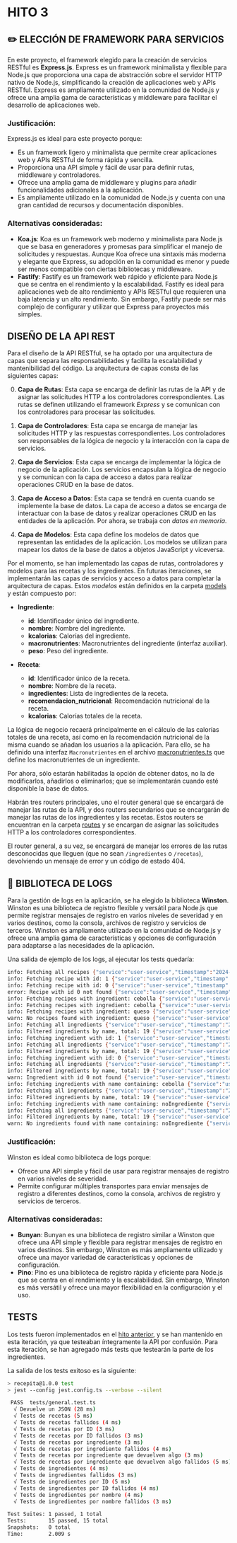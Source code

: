 # HITO 3

## ✏️ ELECCIÓN DE FRAMEWORK PARA SERVICIOS

En este proyecto, el framework elegido para la creación de servicios RESTful es **Express.js**. Express es un framework minimalista y flexible para Node.js que proporciona una capa de abstracción sobre el servidor HTTP nativo de Node.js, simplificando la creación de aplicaciones web y APIs RESTful. Express es ampliamente utilizado en la comunidad de Node.js y ofrece una amplia gama de características y middleware para facilitar el desarrollo de aplicaciones web.

### Justificación:

Express.js es ideal para este proyecto porque:

- Es un framework ligero y minimalista que permite crear aplicaciones web y APIs RESTful de forma rápida y sencilla.
- Proporciona una API simple y fácil de usar para definir rutas, middleware y controladores.
- Ofrece una amplia gama de middleware y plugins para añadir funcionalidades adicionales a la aplicación.
- Es ampliamente utilizado en la comunidad de Node.js y cuenta con una gran cantidad de recursos y documentación disponibles.

### Alternativas consideradas:

- **Koa.js**: Koa es un framework web moderno y minimalista para Node.js que se basa en generadores y promesas para simplificar el manejo de solicitudes y respuestas. Aunque Koa ofrece una sintaxis más moderna y elegante que Express, su adopción en la comunidad es menor y puede ser menos compatible con ciertas bibliotecas y middleware.
- **Fastify**: Fastify es un framework web rápido y eficiente para Node.js que se centra en el rendimiento y la escalabilidad. Fastify es ideal para aplicaciones web de alto rendimiento y APIs RESTful que requieren una baja latencia y un alto rendimiento. Sin embargo, Fastify puede ser más complejo de configurar y utilizar que Express para proyectos más simples.

## DISEÑO DE LA API REST

Para el diseño de la API RESTful, se ha optado por una arquitectura de capas que separa las responsabilidades y facilita la escalabilidad y mantenibilidad del código. La arquitectura de capas consta de las siguientes capas:

0. **Capa de Rutas**: Esta capa se encarga de definir las rutas de la API y de asignar las solicitudes HTTP a los controladores correspondientes. Las rutas se definen utilizando el framework _Express_ y se comunican con los controladores para procesar las solicitudes.

1. **Capa de Controladores**: Esta capa se encarga de manejar las solicitudes HTTP y las respuestas correspondientes. Los controladores son responsables de la lógica de negocio y la interacción con la capa de servicios.

2. **Capa de Servicios**: Esta capa se encarga de implementar la lógica de negocio de la aplicación. Los servicios encapsulan la lógica de negocio y se comunican con la capa de acceso a datos para realizar operaciones CRUD en la base de datos.

3. **Capa de Acceso a Datos**: Esta capa se tendrá en cuenta cuando se implemente la base de datos. La capa de acceso a datos se encarga de interactuar con la base de datos y realizar operaciones CRUD en las entidades de la aplicación. Por ahora, se trabaja con _datos en memoria_.

4. **Capa de Modelos**: Esta capa define los modelos de datos que representan las entidades de la aplicación. Los modelos se utilizan para mapear los datos de la base de datos a objetos JavaScript y viceversa.

Por el momento, se han implementado las capas de rutas, controladores y modelos para las recetas y los ingredientes. En futuras iteraciones, se implementarán las capas de servicios y acceso a datos para completar la arquitectura de capas. Estos _modelos_ están definidos en la carpeta [models](../../src/models) y están compuesto por:

- **Ingrediente**:

  - **id**: Identificador único del ingrediente.
  - **nombre**: Nombre del ingrediente.
  - **kcalorias**: Calorías del ingrediente.
  - **macronutrientes**: Macronutrientes del ingrediente (interfaz auxiliar).
  - **peso**: Peso del ingrediente.

- **Receta**:
  - **id**: Identificador único de la receta.
  - **nombre**: Nombre de la receta.
  - **ingredientes**: Lista de ingredientes de la receta.
  - **recomendacion_nutricional**: Recomendación nutricional de la receta.
  - **kcalorias**: Calorías totales de la receta.

La lógica de negocio recaerá principalmente en el cálculo de las calorías totales de una receta, así como en la recomendación nutricional de la misma cuando se añadan los usuarios a la aplicación. Para ello, se ha definido una interfaz `Macronutrientes` en el archivo [macronutrientes.ts](../../src/models/macronutrientes.ts) que define los macronutrientes de un ingrediente.

Por ahora, sólo estarán habilitadas la opción de obtener datos, no la de modificarlos, añadirlos o eliminarlos; que se implementarán cuando esté disponible la base de datos.

Habrán tres routers principales, uno el router general que se encargará de manejar las rutas de la API, y dos routers secundarios que se encargarán de manejar las rutas de los ingredientes y las recetas. Estos routers se encuentran en la carpeta [routes](../../src/routes) y se encargan de asignar las solicitudes HTTP a los controladores correspondientes.

El router general, a su vez, se encargará de manejar los errores de las rutas desconocidas que lleguen (que no sean `/ingredientes` o `/recetas`), devolviendo un mensaje de error y un código de estado 404.

## 🧪 BIBLIOTECA DE LOGS

Para la gestión de logs en la aplicación, se ha elegido la biblioteca **Winston**. Winston es una biblioteca de registro flexible y versátil para Node.js que permite registrar mensajes de registro en varios niveles de severidad y en varios destinos, como la consola, archivos de registro y servicios de terceros. Winston es ampliamente utilizado en la comunidad de Node.js y ofrece una amplia gama de características y opciones de configuración para adaptarse a las necesidades de la aplicación.

Una salida de ejemplo de los logs, al ejecutar los tests quedaría:

```bash
info: Fetching all recipes {"service":"user-service","timestamp":"2024-11-28 23:39:08"}
info: Fetching recipe with id: 1 {"service":"user-service","timestamp":"2024-11-28 23:39:09"}
info: Fetching recipe with id: 0 {"service":"user-service","timestamp":"2024-11-28 23:39:09"}
error: Recipe with id 0 not found {"service":"user-service","timestamp":"2024-11-28 23:39:09"}
info: Fetching recipes with ingredient: cebolla {"service":"user-service","timestamp":"2024-11-28 23:39:09"}
info: Fetching recipes with ingredient: cebolla {"service":"user-service","timestamp":"2024-11-28 23:39:09"}
info: Fetching recipes with ingredient: queso {"service":"user-service","timestamp":"2024-11-28 23:39:09"}
warn: No recipes found with ingredient: queso {"service":"user-service","timestamp":"2024-11-28 23:39:09"}
info: Fetching all ingredients {"service":"user-service","timestamp":"2024-11-28 23:39:09"}
info: Filtered ingredients by name, total: 19 {"service":"user-service","timestamp":"2024-11-28 23:39:09"}
info: Fetching ingredient with id: 1 {"service":"user-service","timestamp":"2024-11-28 23:39:09"}
info: Fetching all ingredients {"service":"user-service","timestamp":"2024-11-28 23:39:09"}
info: Filtered ingredients by name, total: 19 {"service":"user-service","timestamp":"2024-11-28 23:39:09"}
info: Fetching ingredient with id: 0 {"service":"user-service","timestamp":"2024-11-28 23:39:09"}
info: Fetching all ingredients {"service":"user-service","timestamp":"2024-11-28 23:39:09"}
info: Filtered ingredients by name, total: 19 {"service":"user-service","timestamp":"2024-11-28 23:39:09"}
warn: Ingredient with id 0 not found {"service":"user-service","timestamp":"2024-11-28 23:39:09"}
info: Fetching ingredients with name containing: cebolla {"service":"user-service","timestamp":"2024-11-28 23:39:09"}
info: Fetching all ingredients {"service":"user-service","timestamp":"2024-11-28 23:39:09"}
info: Filtered ingredients by name, total: 19 {"service":"user-service","timestamp":"2024-11-28 23:39:09"}
info: Fetching ingredients with name containing: noIngrediente {"service":"user-service","timestamp":"2024-11-28 23:39:09"}
info: Fetching all ingredients {"service":"user-service","timestamp":"2024-11-28 23:39:09"}
info: Filtered ingredients by name, total: 19 {"service":"user-service","timestamp":"2024-11-28 23:39:09"}
warn: No ingredients found with name containing: noIngrediente {"service":"user-service","timestamp":"2024-11-28 23:39:09"}

```

### Justificación:

Winston es ideal como biblioteca de logs porque:

- Ofrece una API simple y fácil de usar para registrar mensajes de registro en varios niveles de severidad.
- Permite configurar múltiples transportes para enviar mensajes de registro a diferentes destinos, como la consola, archivos de registro y servicios de terceros.

### Alternativas consideradas:

- **Bunyan**: Bunyan es una biblioteca de registro similar a Winston que ofrece una API simple y flexible para registrar mensajes de registro en varios destinos. Sin embargo, Winston es más ampliamente utilizado y ofrece una mayor variedad de características y opciones de configuración.
- **Pino**: Pino es una biblioteca de registro rápida y eficiente para Node.js que se centra en el rendimiento y la escalabilidad. Sin embargo, Winston es más versátil y ofrece una mayor flexibilidad en la configuración y el uso.

## TESTS

Los tests fueron implementados en el [hito anterior](../hito2/hito2.md), y se han mantenido en esta iteración, ya que testeaban íntegramente la API por confusión. Para esta iteración, se han agregado más tests que testearán la parte de los ingredientes.

La salida de los tests exitoso es la siguiente:

```bash
> recepita@1.0.0 test
> jest --config jest.config.ts --verbose --silent

 PASS  tests/general.test.ts
  √ Devuelve un JSON (28 ms)
  √ Tests de recetas (5 ms)
  √ Tests de recetas fallidos (4 ms)
  √ Tests de recetas por ID (3 ms)
  √ Tests de recetas por ID fallidos (3 ms)
  √ Tests de recetas por ingrediente (3 ms)
  √ Tests de recetas por ingrediente fallidos (4 ms)
  √ Tests de recetas por ingrediente que devuelven algo (3 ms)
  √ Tests de recetas por ingrediente que devuelven algo fallidos (5 ms)
  √ Tests de ingredientes (4 ms)
  √ Tests de ingredientes fallidos (3 ms)
  √ Tests de ingredientes por ID (5 ms)
  √ Tests de ingredientes por ID fallidos (4 ms)
  √ Tests de ingredientes por nombre (4 ms)
  √ Tests de ingredientes por nombre fallidos (3 ms)

Test Suites: 1 passed, 1 total
Tests:       15 passed, 15 total
Snapshots:   0 total
Time:        2.009 s
```
